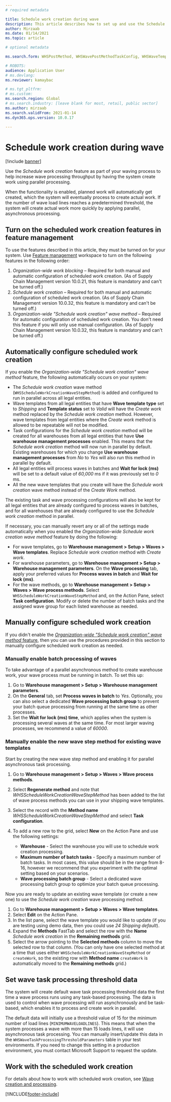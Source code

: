 ```yaml
---
# required metadata

title: Schedule work creation during wave
description: This article describes how to set up and use the Schedule work creation wave processing method.
author: Mirzaab
ms.date: 01/14/2021
ms.topic: article

# optional metadata

ms.search.form: WHSPostMethod, WHSWavePostMethodTaskConfig, WHSWaveTemplateTable, WHSParameters, WHSWaveTableListPage, WHSWorkTableListPage, WHSWorkTable, BatchJobEnhanced, WHSPlannedWorkOrder

# ROBOTS:
audience: Application User
# ms.devlang:
ms.reviewer: kamaybac

# ms.tgt_pltfrm:
# ms.custom:
ms.search.region: Global
# ms.search.industry: [leave blank for most, retail, public sector]
ms.author: mirzaab
ms.search.validFrom: 2021-01-14
ms.dyn365.ops.version: 10.0.17

---
```


# Schedule work creation during wave

[!include [banner](../../includes/banner.md)]

Use the *Schedule work creation* feature as part of your waving process to help increase wave processing throughput by having the system create work using parallel processing.

When the functionality is enabled, planned work will automatically get created, which the system will eventually process to create actual work. If the number of wave load lines reaches a predetermined threshold, the system will create actual work more quickly by applying parallel, asynchronous processing.

## Turn on the scheduled work creation features in feature management

To use the features described in this article, they must be turned on for your system. Use [Feature management](../../fin-ops-core/fin-ops/get-started/feature-management/feature-management-overview.md) workspace to turn on the following features in the following order:

1. *Organization-wide work blocking* – Required for both manual and automatic configuration of scheduled work creation. (As of Supply Chain Management version 10.0.21, this feature is mandatory and can't be turned off.)
1. *Schedule work creation* – Required for both manual and automatic configuration of scheduled work creation. (As of Supply Chain Management version 10.0.32, this feature is mandatory and can't be turned off.)
1. *Organization-wide "Schedule work creation" wave method* – Required for automatic configuration of scheduled work creation. You don't need this feature if you will only use manual configuration. (As of Supply Chain Management version 10.0.32, this feature is mandatory and can't be turned off.)

<a name="Auto-enable-schedule-work-creation"></a>

## Automatically configure scheduled work creation

If you enable the *Organization-wide "Schedule work creation" wave method* feature, the following automatically occurs on your system:

- The *Schedule work creation* wave method (`WHSScheduleWorkCreationWaveStepMethod`) is added and configured to run in parallel across all legal entities.
- Wave templates from all legal entities that have **Wave template type** set to *Shipping* and **Template status** set to *Valid* will have the *Create work* method replaced by the *Schedule work creation* method. However, wave templates from legal entities where the *Create work* method is allowed to be repeatable will not be modified.
- Task configurations for the *Schedule work creation* method will be created for all warehouses from all legal entities that have **Use warehouse management processes** enabled. This means that the *Schedule work creation* method will now run in parallel by default. Existing warehouses for which you change **Use warehouse management processes** from *No* to *Yes* will also run this method in parallel by default.
- All legal entities will process waves in batches and **Wait for lock (ms)** will be set to a default value of *60,000* ms if it was previously set to *0* ms.
- All the new wave templates that you create will have the *Schedule work creation* wave method instead of the *Create Work* method.

The existing task and wave processing configurations will also be kept for all legal entities that are already configured to process waves in batches, and for all warehouses that are already configured to use the *Schedule work creation* method in parallel.

If necessary, you can manually revert any or all of the settings made automatically when you enabled the *Organization-wide Schedule work creation wave method* feature by doing the following:

- For wave templates, go to **Warehouse management \> Setup \> Waves \> Wave templates**. Replace *Schedule work creation* method with *Create work*.
- For warehouse parameters, go to **Warehouse management \> Setup \> Warehouse management parameters**. On the **Wave processing** tab, apply your preferred values for **Process waves in batch** and **Wait for lock (ms)**.
- For the wave methods, go to **Warehouse management \> Setup \> Waves \> Wave process methods**. Select `WHSScheduleWorkCreationWaveStepMethod` and, on the Action Pane, select **Task configuration**. Modify or delete the number of batch tasks and the assigned wave group for each listed warehouse as needed.

## Manually configure scheduled work creation

If you didn't enable the [*Organization-wide "Schedule work creation" wave method* feature](#Auto-enable-schedule-work-creation), then you can use the procedures provided in this section to manually configure scheduled work creation as needed.

### Manually enable batch processing of waves

To take advantage of a parallel asynchronous method to create warehouse work, your wave process must be running in batch. To set this up:

1. Go to **Warehouse management \> Setup \> Warehouse management parameters**.
1. On the **General** tab, set **Process waves in batch** to *Yes*. Optionally, you can also select a dedicated **Wave processing batch group** to prevent your batch queue processing from running at the same time as other processes.
1. Set the **Wait for lock (ms) time**, which applies when the system is processing several waves at the same time. For most larger waving processes, we recommend a value of *60000*.

### Manually enable the new wave step method for existing wave templates

Start by creating the new wave step method and enabling it for parallel asynchronous task processing.

1. Go to **Warehouse management \> Setup \> Waves \> Wave process methods**.
1. Select **Regenerate method** and note that *WHSScheduleWorkCreationWaveStepMethod* has been added to the list of wave process methods you can use in your shipping wave templates.
1. Select the record with the **Method name** *WHSScheduleWorkCreationWaveStepMethod* and select **Task configuration**.
1. To add a new row to the grid, select **New** on the Action Pane and use the following settings:

    - **Warehouse** - Select the warehouse you will use to schedule work creation processing.
    - **Maximum number of batch tasks** - Specify a maximum number of batch tasks. In most cases, this value should be in the range from 8-16, however we recommend that you experiment with the optimal setting based on your scenarios.
    - **Wave processing batch group** - Select a dedicated wave processing batch group to optimize your batch queue processing.

Now you are ready to update an existing wave template (or create a new one) to use the *Schedule work creation* wave processing method.

1. Go to **Warehouse management \> Setup \> Waves \> Wave templates**.
1. Select **Edit** on the Action Pane.
1. In the list pane, select the wave template you would like to update (if you are testing using demo data, then you could use *24 Shipping default*).
1. Expand the **Methods** FastTab and select the row with the **Name** *Schedule work creation* in the **Remaining methods** grid.
1. Select the arrow pointing to the **Selected methods** column to move the selected row to that column. (You can only have one selected method at a time that uses either `WHSScheduleWorkCreationWaveStepMethod` or `createWork`, so the existing row with **Method name** `createWork` is automatically moved to the **Remaining methods** grid.)

## Set wave task processing threshold data

The system will create default wave task processing threshold data the first time a wave process runs using any task-based processing. The data is used to control when wave processing will run asynchronously and be task-based, which enables it to process and create work in parallel.

The default data will initially use a threshold value of 15 for the minimum number of load lines (`MINIMUMWAVELOADLINES`). This means that when the system processes a wave with more than 15 loads lines, it will use asynchronous task processing. You can manually insert/update this data in the `WHSWaveTaskProcessingThresholdParameters` table in your test environments. If you need to change this setting in a production environment, you must contact Microsoft Support to request the update.

## Work with the scheduled work creation

For details about how to work with scheduled work creation, see [Wave creation and processing](wave-processing.md). 


[!INCLUDE[footer-include](../../includes/footer-banner.md)]
